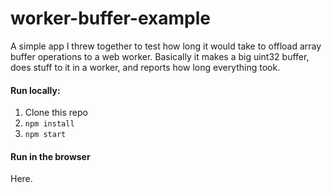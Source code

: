 worker-buffer-example
==========

A simple app I threw together to test how long it would take to 
offload array buffer operations to a web worker. Basically it 
makes a big uint32 buffer, does stuff to it in a worker, and 
reports how long everything took.

#### Run locally:

 1. Clone this repo
 2. `npm install`
 3. `npm start`

#### Run in the browser

Here.



